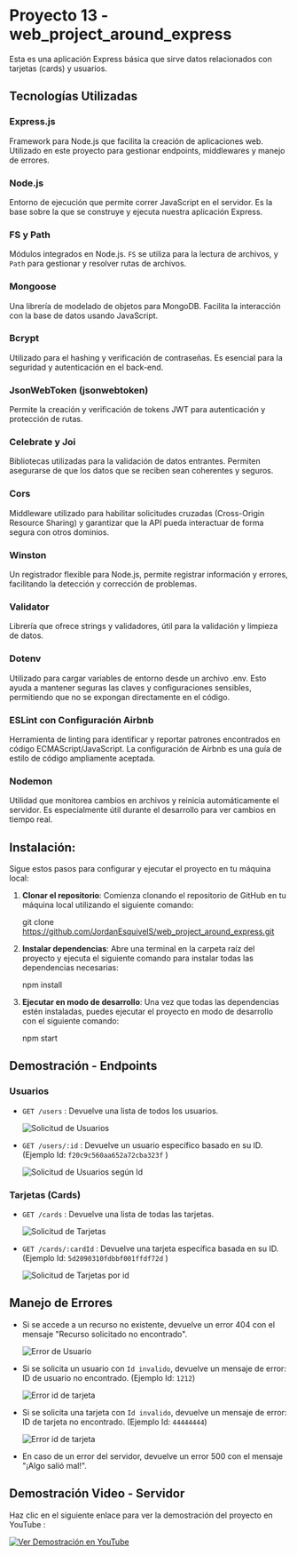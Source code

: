 # Proyecto 13 - web_project_around_express

Esta es una aplicación Express básica que sirve datos relacionados con tarjetas (cards) y usuarios.

## Tecnologías Utilizadas

### Express.js

Framework para Node.js que facilita la creación de aplicaciones web. Utilizado en este proyecto para gestionar endpoints, middlewares y manejo de errores.

### Node.js

Entorno de ejecución que permite correr JavaScript en el servidor. Es la base sobre la que se construye y ejecuta nuestra aplicación Express.

### FS y Path

Módulos integrados en Node.js. `FS` se utiliza para la lectura de archivos, y `Path` para gestionar y resolver rutas de archivos.

### Mongoose

Una librería de modelado de objetos para MongoDB. Facilita la interacción con la base de datos usando JavaScript.

### Bcrypt

Utilizado para el hashing y verificación de contraseñas. Es esencial para la seguridad y autenticación en el back-end.

### JsonWebToken (jsonwebtoken)

Permite la creación y verificación de tokens JWT para autenticación y protección de rutas.

### Celebrate y Joi

Bibliotecas utilizadas para la validación de datos entrantes. Permiten asegurarse de que los datos que se reciben sean coherentes y seguros.

### Cors

Middleware utilizado para habilitar solicitudes cruzadas (Cross-Origin Resource Sharing) y garantizar que la API pueda interactuar de forma segura con otros dominios.

### Winston

Un registrador flexible para Node.js, permite registrar información y errores, facilitando la detección y corrección de problemas.

### Validator

Librería que ofrece strings y validadores, útil para la validación y limpieza de datos.

### Dotenv

Utilizado para cargar variables de entorno desde un archivo .env. Esto ayuda a mantener seguras las claves y configuraciones sensibles, permitiendo que no se expongan directamente en el código.

### ESLint con Configuración Airbnb

Herramienta de linting para identificar y reportar patrones encontrados en código ECMAScript/JavaScript. La configuración de Airbnb es una guía de estilo de código ampliamente aceptada.

### Nodemon

Utilidad que monitorea cambios en archivos y reinicia automáticamente el servidor. Es especialmente útil durante el desarrollo para ver cambios en tiempo real.

## Instalación:

Sigue estos pasos para configurar y ejecutar el proyecto en tu máquina local:

1. **Clonar el repositorio**: Comienza clonando el repositorio de GitHub en tu máquina local utilizando el siguiente comando:

   git clone https://github.com/JordanEsquivelS/web_project_around_express.git

2. **Instalar dependencias**: Abre una terminal en la carpeta raíz del proyecto y ejecuta el siguiente comando para instalar todas las dependencias necesarias:

   npm install

3. **Ejecutar en modo de desarrollo**: Una vez que todas las dependencias estén instaladas, puedes ejecutar el proyecto en modo de desarrollo con el siguiente comando:

   npm start

## Demostración - Endpoints

### Usuarios

- `GET /users` : Devuelve una lista de todos los usuarios.

  ![Solicitud de Usuarios](./demo_images/get_users.png)

- `GET /users/:id` : Devuelve un usuario específico basado en su ID. (Ejemplo Id: `f20c9c560aa652a72cba323f` )

  ![Solicitud de Usuarios según Id](./demo_images/get_users_id.png)

### Tarjetas (Cards)

- `GET /cards` : Devuelve una lista de todas las tarjetas.

  ![Solicitud de Tarjetas](./demo_images/get_cards.png)

- `GET /cards/:cardId` : Devuelve una tarjeta específica basada en su ID. (Ejemplo Id: `5d2090310fdbbf001ffdf72d` )

  ![Solicitud de Tarjetas por id](./demo_images/get_cards_id.png)

## Manejo de Errores

- Si se accede a un recurso no existente, devuelve un error 404 con el mensaje "Recurso solicitado no encontrado".

  ![Error de Usuario](./demo_images/get_no_found.png)

- Si se solicita un usuario con `Id invalido`, devuelve un mensaje de error: ID de usuario no encontrado. (Ejemplo Id: `1212`)

  ![Error id de tarjeta](./demo_images/get_users_id_invalido.png)

- Si se solicita una tarjeta con `Id invalido`, devuelve un mensaje de error: ID de tarjeta no encontrado. (Ejemplo Id: `44444444`)

  ![Error id de tarjeta](./demo_images/get_cards_id_invalido.png)

- En caso de un error del servidor, devuelve un error 500 con el mensaje "¡Algo salió mal!".

## Demostración Video - Servidor

Haz clic en el siguiente enlace para ver la demostración del proyecto en YouTube :

[![Ver Demostración en YouTube](./demo_images/Miniatura_vid.png)](https://youtu.be/4xZyMsrSh4g)
